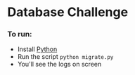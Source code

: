 # Database Challenge

### To run:
- Install [Python](https://www.python.org)
- Run the script `python migrate.py`
- You'll see the logs on screen


